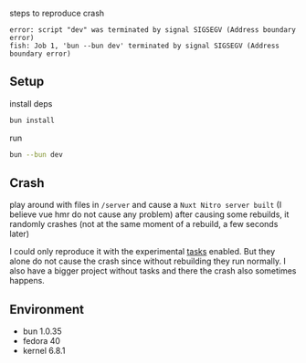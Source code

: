 steps to reproduce crash

```
error: script "dev" was terminated by signal SIGSEGV (Address boundary error)
fish: Job 1, 'bun --bun dev' terminated by signal SIGSEGV (Address boundary error)
```


## Setup

install deps

```bash
bun install
```

run 

```bash
bun --bun dev
```

## Crash

play around with files in `/server` and cause a `Nuxt Nitro server built` (I believe vue hmr do not cause any problem) after causing some rebuilds, it randomly crashes (not at the same moment of a rebuild, a few seconds later)

I could only reproduce it with the experimental [tasks](https://nitro.unjs.io/guide/tasks) enabled. But they alone do not cause the crash since without rebuilding they run normally. I also have a bigger project without tasks and there the crash also sometimes happens.

## Environment

* bun 1.0.35
* fedora 40
* kernel 6.8.1
